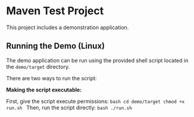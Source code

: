 # Maven Test Project

This project includes a demonstration application.

## Running the Demo (Linux)

The demo application can be run using the provided shell script located in the `demo/target` directory.

There are two ways to run the script:

**Making the script executable:**

   First, give the script execute permissions:
    ```bash
    cd demo/target
    chmod +x run.sh
    ```
   Then, run the script directly:
    ```bash
    ./run.sh
    ```
